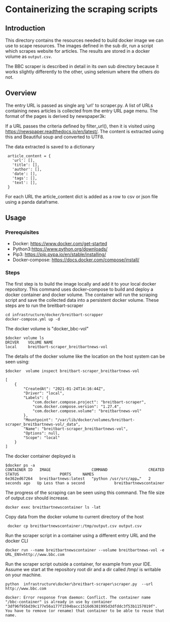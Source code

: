 # Containerizing the scraping scripts

## Introduction

  This directory contains the resources needed to build docker image we  can use  to scape resources. The images defined in the sub dir, run a script which scrapes  website for  articles. The results are stored in a docker volume   as  `output.csv`. 
  
  The BBC scraper is described in detail in its own sub directory because it works slightly differently  to the other, using selenium where the others do not.
  
## Overview   
  The entry URL is passed as single arg 'url' to scraper.py. A list  of  URLs containing news articles is collected from the entry URL page menu. The format of the 
  pages is derived by newspaper3k: 
        
  If a URL passes the criteria defined by filter_url(), then it is visited using https://newspaper.readthedocs.io/en/latest/. The content is extracted using this and Beautiful soup and converted to UTF8.
        
  The data extracted is saved to  a dictionary
        
     article_content = {
       'url': [],
       'title': [],
       'author': [],
       'date': [],
       'tags': [],
       'text': [],
     }
    
  For each URL the article_content dict is added as a row to csv or  json file using  a panda dataframe. 
            


## Usage
### Prerequisites
- Docker: https://www.docker.com/get-started
- Python3:https://www.python.org/downloads/
- Pip3: https://pip.pypa.io/en/stable/installing/  
- Docker-compose: https://docs.docker.com/compose/install/ 

### Steps
The first  step is to build the image locally and add it to your local docker repository. This command uses docker-compose to build and deploy a docker container and docker volume. The container will run the scraping script and save the collected data into a persistent
docker volume.  These steps are to run the breitbart-scraper 

    cd infrastructure/docker/breitbart-scrapper
    docker-compose.yml up -d   

The docker volume is "docker_bbc-vol"

    $docker volume ls
    DRIVER    VOLUME NAME
    local     breitbart-scraper_breitbartnews-vol

The details of the docker volume like the location on the host system can be seen using: 

    $docker  volume inspect breitbart-scraper_breitbartnews-vol
    
    [
        {
            "CreatedAt": "2021-01-24T14:16:44Z",
            "Driver": "local",
            "Labels": {
                "com.docker.compose.project": "breitbart-scraper",
                "com.docker.compose.version": "1.27.4",
                "com.docker.compose.volume": "breitbartnews-vol"
            },
            "Mountpoint": "/var/lib/docker/volumes/breitbart-scraper_breitbartnews-vol/_data",
            "Name": "breitbart-scraper_breitbartnews-vol",
            "Options": null,
            "Scope": "local"
        }
    ]

The docker  container deployed is 

    $docker ps -a   
    CONTAINER ID   IMAGE                  COMMAND                  CREATED         STATUS                  PORTS     NAMES
    6e362ed67264   breitbartnews:latest   "python /usr/src/app…"   2 seconds ago   Up Less than a second             breitbartnewscontainer
    
The progress of the scraping can be seen using this command. The file size of output.csv should increase. 

    docker exec breitbartnewscontainer ls -lat    

Copy data from the docker volume to current directory of the host

     docker cp breitbartnewscontainer:/tmp/output.csv output.csv


Run the scraper script in a container using a different entry URL and the docker CLI 

    docker run --name breitbartnewscontainer --volume breitbartnews-vol -e URL_ENV=http://www.bbc.com   


Run the scraper script outside a container, for example from your IDE. Assume we start at the repository root dir and a 
dir called /tmp/ is writable on your machine.

    python  infrastructure\docker\breitbart-scraper\scraper.py  --url  http://www.bbc.com

  
```if you have not stopped you will get: 
docker: Error response from daemon: Conflict. The container name "/bbc-container" is already in use by container "3df96f95bd39c177e56a177f1594bacc1516d6381995d3dfddc3f53b1157019f". You have to remove (or rename) that container to be able to reuse that name.
```
